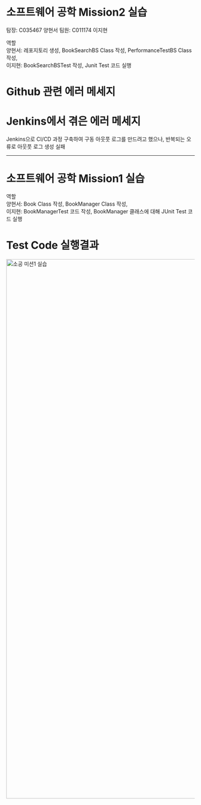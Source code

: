 # 소프트웨어 공학 Mission2 실습
탐장: C035467 양현서
팀원: C011174 이지현

역할\
양현서: 레포지토리 생성, BookSearchBS Class 작성, PerformanceTestBS Class 작성, \
이지현: BookSearchBSTest 작성, Junit Test 코드 실행

# Github 관련 에러 메세지




# Jenkins에서 겪은 에러 메세지

Jenkins으로 CI/CD 과정 구축하여 구동 아웃풋 로그를 만드려고 했으나, 반복되는 오류로 아웃풋 로그 생성 실패







-----------------------------------------------------------------------------------

# 소프트웨어 공학 Mission1 실습
역할\
양현서: Book Class 작성, BookManager Class 작성, \
이지현: BookManagerTest 코드 작성, BookManager 클래스에 대해 JUnit Test 코드 실행

# Test Code 실행결과

<img width="1440" alt="소공 미션1 실습" src="https://github.com/hy-seo0608/SW_Practice/assets/164537644/a5747605-3da7-4c59-ab2d-fa41e8df924c">
